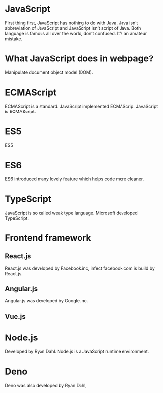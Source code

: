 # JavaScript
First thing first, JavaScript has nothing to do with Java. Java isn’t abbreviation of JavaScript and JavaScript isn’t script of Java. Both language is famous all over the world, don’t confused. It’s an amateur mistake.

# What JavaScript does in webpage?
Manipulate document object model (DOM).

# ECMAScript
ECMAScript is a standard. JavaScript implemented ECMAScrip. JavaScript is ECMAScript.

# ES5

ES5 

# ES6
ES6 introduced many lovely feature which helps code more cleaner.

# TypeScript
JavaScript is so called weak type language. 
Microsoft developed TypeScript.

# Frontend framework

## React.js
React.js was developed by Facebook.inc, infect facebook.com is build by React.js.

## Angular.js
Angular.js was developed by Google.inc. 

## Vue.js

# Node.js
Developed by Ryan Dahl. Node.js is a JavaScript runtime environment. 

# Deno
Deno was also developed by Ryan Dahl, 

